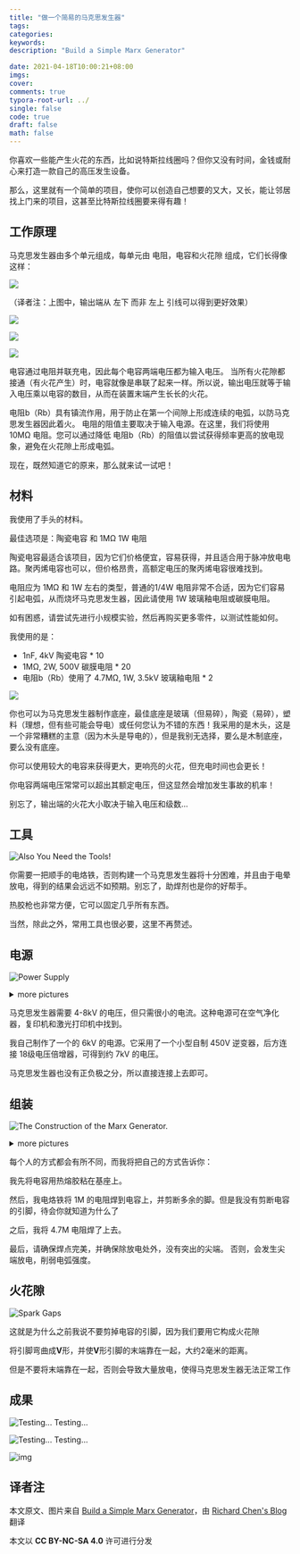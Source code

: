 ```yaml
---
title: "做一个简易的马克思发生器"  
tags:  
categories:  
keywords:
description: "Build a Simple Marx Generator"  

date: 2021-04-18T10:00:21+08:00  
imgs:
cover:
comments: true  
typora-root-url: ../
single: false
code: true  
draft: false
math: false  
---
```


你喜欢一些能产生火花的东西，比如说特斯拉线圈吗？但你又没有时间，金钱或耐心来打造一款自己的高压发生设备。

<!--more-->

那么，这里就有一个简单的项目，使你可以创造自己想要的又大，又长，能让邻居找上门来的项目，这甚至比特斯拉线圈要来得有趣！

## 工作原理

马克思发生器由多个单元组成，每单元由 电阻，电容和火花隙 组成，它们长得像这样：

![](/img/build-a-simple-marx-generator/FG8ASBFFK75D8CI.jpg)

（译者注：上图中，输出端从 左下 而非 左上 引线可以得到更好效果）

![](/img/build-a-simple-marx-generator/FNP7CAFFKB3DRCR.jpg)

![](/../../../../../Desktop/FIMRNEOFKB3DRCT.jpg)

![](/img/build-a-simple-marx-generator/FWBV587FKB3DRCS.jpg)

电容通过电阻并联充电，因此每个电容两端电压都为输入电压。 当所有火花隙都接通（有火花产生）时，电容就像是串联了起来一样。所以说，输出电压就等于输入电压乘以电容的数目，从而在装置末端产生长长的火花。

电阻b（Rb）具有镇流作用，用于防止在第一个间隙上形成连续的电弧，以防马克思发生器因此着火。 电阻的阻值主要取决于输入电源。在这里，我们将使用 10MΩ 电阻。您可以通过降低 电阻b（Rb）的阻值以尝试获得频率更高的放电现象，避免在火花隙上形成电弧。 

现在，既然知道它的原来，那么就来试一试吧！

## 材料

我使用了手头的材料。

最佳选项是：陶瓷电容 和 1MΩ 1W 电阻

陶瓷电容最适合该项目，因为它们价格便宜，容易获得，并且适合用于脉冲放电电路。聚丙烯电容也可以，但价格昂贵，高额定电压的聚丙烯电容很难找到。

电阻应为 1MΩ 和 1W 左右的类型，普通的1/4W 电阻非常不合适，因为它们容易引起电弧，从而烧坏马克思发生器，因此请使用 1W 玻璃釉电阻或碳膜电阻。

如有困惑，请尝试先进行小规模实验，然后再购买更多零件，以测试性能如何。

我使用的是：

- 1nF, 4kV 陶瓷电容 * 10
- 1MΩ, 2W, 500V 碳膜电阻 * 20
- 电阻b（Rb）使用了 4.7MΩ, 1W, 3.5kV 玻璃釉电阻 * 2

![](/img/build-a-simple-marx-generator/FR3XYRKFK917304.jpg)

你也可以为马克思发生器制作底座，最佳底座是玻璃（但易碎），陶瓷（易碎），塑料（理想，但有些可能会导电）或任何您认为不错的东西！我采用的是木头，这是一个非常糟糕的主意（因为木头是导电的），但是我别无选择，要么是木制底座，要么没有底座。

你可以使用较大的电容来获得更大，更响亮的火花，但充电时间也会更长！

你电容两端电压常常可以超出其额定电压，但这显然会增加发生事故的机率！

别忘了，输出端的火花大小取决于输入电压和级数...

## 工具

![Also You Need the Tools!](/img/build-a-simple-marx-generator/FSA2723FITUIXBN.jpg)

你需要一把顺手的电烙铁，否则构建一个马克思发生器将十分困难，并且由于电晕放电，得到的结果会远远不如预期。别忘了，助焊剂也是你的好帮手。

热胶枪也非常方便，它可以固定几乎所有东西。

当然，除此之外，常用工具也很必要，这里不再赘述。

## 电源

![Power Supply](/img/build-a-simple-marx-generator/FG9UBFOFKB3DRCU.jpg)

<details><summary>more pictures</summary>

![Power Supply](/img/build-a-simple-marx-generator/FV09JCIFKB3DRCV.jpg)

![Power Supply](/img/build-a-simple-marx-generator/F67VW5QFLJJUT9K.jpg)

</details>

马克思发生器需要 4-8kV 的电压，但只需很小的电流。这种电源可在空气净化器，复印机和激光打印机中找到。

我自己制作了一个的 6kV 的电源。它采用了一个小型自制 450V 逆变器，后方连接 18级电压倍增器，可得到约 7kV 的电压。

马克思发生器也没有正负极之分，所以直接连接上去即可。

## 组装

![The Construction of the Marx Generator.](/img/build-a-simple-marx-generator/F3G1YQAFK917303.jpg)

<details><summary>more pictures</summary>

![The Construction of the Marx Generator.](/img/build-a-simple-marx-generator/FPDHNBGFK917302.jpg)

![The Construction of the Marx Generator.](/img/build-a-simple-marx-generator/FQTXHZRFK917301.jpg)

![The Construction of the Marx Generator.](/img/build-a-simple-marx-generator/F9D56RAFK917300.jpg)

![The Construction of the Marx Generator.](/img/build-a-simple-marx-generator/F78CEL5FK9172ZX.jpg)

![The Construction of the Marx Generator.](/img/build-a-simple-marx-generator/F7Q5U2JFK9172ZZ.jpg)

</details>

每个人的方式都会有所不同，而我将把自己的方式告诉你：

我先将电容用热熔胶粘在基座上。

然后，我电烙铁将 1M 的电阻焊到电容上，并剪断多余的脚。但是我没有剪断电容的引脚，待会你就知道为什么了

之后，我将 4.7M 电阻焊了上去。

最后，请确保焊点完美，并确保除放电处外，没有突出的尖端。 否则，会发生尖端放电，削弱电弧强度。

## 火花隙

![Spark Gaps](/img/build-a-simple-marx-generator/FOU392NFK9172ZY.jpg)

这就是为什么之前我说不要剪掉电容的引脚，因为我们要用它构成火花隙

将引脚弯曲成**V**形，并使**V**形引脚的末端靠在一起，大约2毫米的距离。

但是不要将末端靠在一起，否则会导致大量放电，使得马克思发生器无法正常工作

## 成果

![Testing... Testing...](/img/build-a-simple-marx-generator/FSYXZVIFKB3DRD8.jpg)

![Testing... Testing...](/img/build-a-simple-marx-generator/FAHXS7LFKB3DRCQ.jpg)

![img](/img/build-a-simple-marx-generator/FG4G5C1FKB3DRCL.jpg)



## 译者注

本文原文、图片来自 [Build a Simple Marx Generator](https://www.instructables.com/Build-a-simple-Marx-Generator/)，由 [Richard Chen's Blog](https://iochen.com/) 翻译

本文以 **CC BY-NC-SA 4.0** 许可进行分发